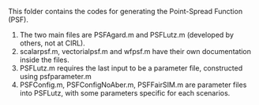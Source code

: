 This folder contains the codes for generating the Point-Spread Function (PSF).
1. The two main files are PSFAgard.m and PSFLutz.m (developed by others, not at CIRL). 
2. scalarpsf.m, vectorialpsf.m and wfpsf.m have their own documentation inside the files.
3. PSFLutz.m requires the last input to be a parameter file, constructed using psfparameter.m
4. PSFConfig.m, PSFConfigNoAber.m, PSFFairSIM.m are parameter files into PSFLutz, with some parameters specific for each scenarios.
